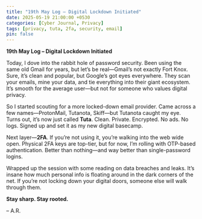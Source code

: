 ```yaml
---
title: "19th May Log – Digital Lockdown Initiated"
date: 2025-05-19 21:00:00 +0530
categories: [Cyber Journal, Privacy]
tags: [privacy, tuta, 2fa, security, email]
pin: false
---
```

**19th May Log – Digital Lockdown Initiated**

Today, I dove into the rabbit hole of password security. Been using the same old Gmail for years, but let’s be real—Gmail’s not exactly Fort Knox. Sure, it’s clean and popular, but Google’s got eyes everywhere. They scan your emails, mine your data, and tie everything into their giant ecosystem. It’s smooth for the average user—but not for someone who values digital privacy.

So I started scouting for a more locked-down email provider. Came across a few names—ProtonMail, Tutanota, Skiff—but Tutanota caught my eye. Turns out, it’s now just called **Tuta**. Clean. Private. Encrypted. No ads. No logs. Signed up and set it as my new digital basecamp.

Next layer—**2FA**. If you’re not using it, you’re walking into the web wide open. Physical 2FA keys are top-tier, but for now, I’m rolling with OTP-based authentication. Better than nothing—and way better than single-password logins.

Wrapped up the session with some reading on data breaches and leaks. It’s insane how much personal info is floating around in the dark corners of the net. If you’re not locking down your digital doors, someone else will walk through them.

**Stay sharp. Stay rooted.**

– A.R.

